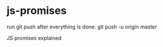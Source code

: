 # js-promises
run git push after everything is done: git push -u origin master

JS promises explained